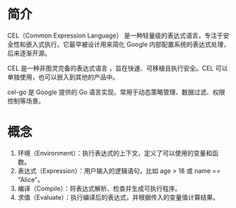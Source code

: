 # 简介
CEL（Common Expression Language） 是一种轻量级的表达式语言，专注于安全性和嵌入式执行。它最早被设计用来简化 Google 内部配置系统的表达式处理，后来逐渐开源。

CEL 是一种非图灵完备的表达式语言 ，旨在快速、可移植且执行安全。CEL 可以单独使用，也可以嵌入到其他的产品中。

cel-go 是 Google 提供的 Go 语言实现，常用于动态策略管理、数据过滤、权限控制等场景。

# 概念
1. 环境（Environment）：执行表达式的上下文，定义了可以使用的变量和函数。
2. 表达式（Expression）：用户输入的逻辑语句，比如 age > 18 或 name == "Alice"。
3. 编译（Compile）：将表达式解析、检查并生成可执行程序。
4. 求值（Evaluate）：执行编译后的表达式，并根据传入的变量值计算结果。
